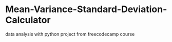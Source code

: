 # Mean-Variance-Standard-Deviation-Calculator
data analysis with python project from freecodecamp course
